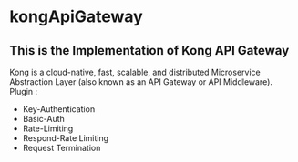 # kongApiGateway
## This is the Implementation of Kong API Gateway
Kong is a cloud-native, fast, scalable, and distributed Microservice Abstraction Layer (also known as an API Gateway or API Middleware).
Plugin : 
- Key-Authentication
- Basic-Auth
- Rate-Limiting
- Respond-Rate Limiting
- Request Termination
